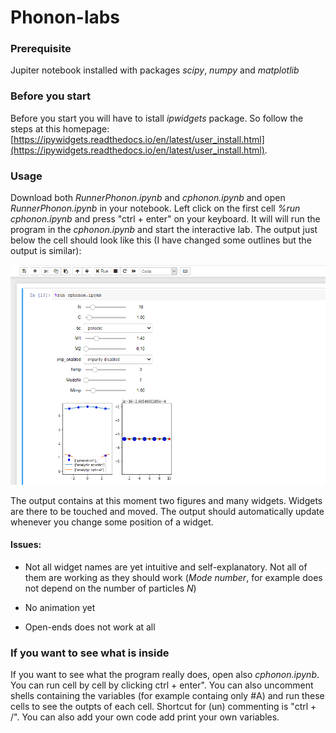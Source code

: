 # Phonon-labs
### Prerequisite
Jupiter notebook installed with packages *scipy*, *numpy* and *matplotlib*
### Before you start
Before you start you will have to istall *ipwidgets* package. So follow the steps at this homepage:[https://ipywidgets.readthedocs.io/en/latest/user_install.html](https://ipywidgets.readthedocs.io/en/latest/user_install.html).

### Usage
Download both *RunnerPhonon.ipynb* and *cphonon.ipynb* and open *RunnerPhonon.ipynb* in your notebook.
Left click on the first cell *%run cphonon.ipynb* and press "ctrl + enter" on your keyboard. It will will run the program in the *cphonon.ipynb* and start the interactive lab.
The output just below the cell should look like this (I have changed some outlines but the output is similar):

![alt text](https://github.com/AndrissP/Phonon-labs/blob/master/Example.png "Logo Title Text 1")

The output contains at this moment two figures and many widgets. Widgets are there to be touched and moved. The output should automatically update whenever you change some position of a widget.

#### Issues:
* Not all widget names are yet intuitive and self-explanatory. Not all of them are working as they should work (*Mode number*, for example does not depend on the number of particles *N*)

* No animation yet

* Open-ends does not work at all

### If you want to see what is inside
If you want to see what the program really does, open also *cphonon.ipynb*. You can run cell by cell by clicking ctrl + enter". You can also uncomment shells containing the variables (for example containg only #A) and run these cells to see the outpts of each cell. Shortcut for (un) commenting is "ctrl + /". You can also add your own code add print your own variables. 
